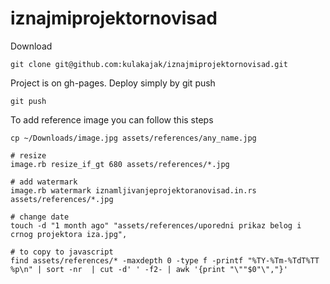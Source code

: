 # iznajmiprojektornovisad

Download

~~~
git clone git@github.com:kulakajak/iznajmiprojektornovisad.git
~~~

Project is on gh-pages. Deploy simply by git push

~~~
git push
~~~

To add reference image you can follow this steps

```
cp ~/Downloads/image.jpg assets/references/any_name.jpg

# resize
image.rb resize_if_gt 680 assets/references/*.jpg

# add watermark
image.rb watermark iznamljivanjeprojektoranovisad.in.rs assets/references/*.jpg

# change date
touch -d "1 month ago" "assets/references/uporedni prikaz belog i crnog projektora iza.jpg",

# to copy to javascript
find assets/references/* -maxdepth 0 -type f -printf "%TY-%Tm-%TdT%TT %p\n" | sort -nr  | cut -d' ' -f2- | awk '{print "\""$0"\","}'
```
